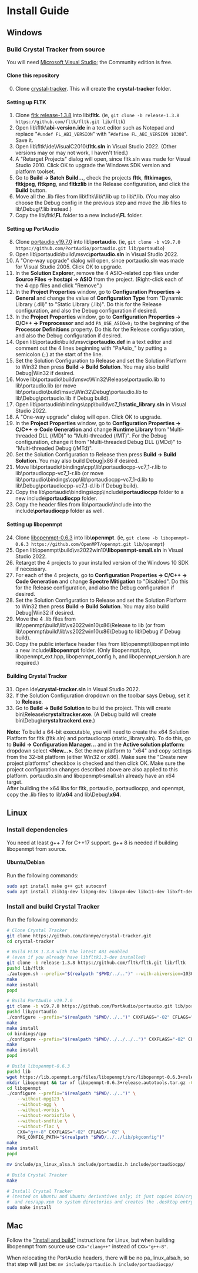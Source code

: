 # Install Guide

## Windows

### Build Crystal Tracker from source

You will need [Microsoft Visual Studio](https://visualstudio.microsoft.com/vs/); the Community edition is free.

#### Clone this repository

0. Clone [crystal-tracker](https://github.com/dannye/crystal-tracker). This will create the **crystal-tracker** folder.

#### Setting up FLTK

1. Clone [fltk release-1.3.8](https://github.com/fltk/fltk/tree/release-1.3.8) into lib\\**fltk**. (ie, `git clone -b release-1.3.8 https://github.com/fltk/fltk.git lib/fltk`)
2. Open lib\fltk\\**abi-version.ide** in a text editor such as Notepad and replace "`#undef FL_ABI_VERSION`" with "`#define FL_ABI_VERSION 10308`". Save it.
3. Open lib\fltk\ide\VisualC2010\\**fltk.sln** in Visual Studio 2022. (Other versions may or may not work, I haven't tried.)
4. A "Retarget Projects" dialog will open, since fltk.sln was made for Visual Studio 2010. Click OK to upgrade the Windows SDK version and platform toolset.
5. Go to **Build → Batch Build…**, check the projects **fltk**, **fltkimages**, **fltkjpeg**, **fltkpng**, and **fltkzlib** in the Release configuration, and click the **Build** button.
6. Move all the .lib files from lib\fltk\lib\\\*.lib up to lib\\\*.lib. (You may also choose the Debug config in the previous step and move the .lib files to lib\Debug\\\*.lib instead.)
7. Copy the lib\fltk\\**FL** folder to a new include\\**FL** folder.

#### Setting up PortAudio

8. Clone [portaudio v19.7.0](https://github.com/PortAudio/portaudio/tree/v19.7.0) into lib\\**portaudio**. (ie, `git clone -b v19.7.0 https://github.com/PortAudio/portaudio.git lib/portaudio`)
9. Open lib\portaudio\build\msvc\\**portaudio.sln** in Visual Studio 2022.
10. A "One-way upgrade" dialog will open, since portaudio.sln was made for Visual Studio 2005. Click OK to upgrade.
11. In the **Solution Explorer**, remove the 4 ASIO-related cpp files under **Source Files → hostapi → ASIO** from the project. (Right-click each of the 4 cpp files and click "Remove".)
12. In the **Project Properties** window, go to **Configuration Properties → General** and change the value of **Configuration Type** from "Dynamic Library (.dll)" to "Static Library (.lib)". Do this for the Release configuration, and also the Debug configuration if desired.
13. In the **Project Properties** window, go to **Configuration Properties → C/C++ → Preprocessor** and add `PA_USE_ASIO=0;` to the beginning of the **Processor Definitions** property. Do this for the Release configuration, and also the Debug configuration if desired.
14. Open lib\portaudio\build\msvc\\**portaudio.def** in a text editor and comment out the 4 lines beginning with "PaAsio_" by putting a semicolon (`;`) at the start of the line.
15. Set the Solution Configuration to Release and set the Solution Platform to Win32 then press **Build → Build Solution**. You may also build Debug|Win32 if desired.
16. Move lib\portaudio\build\msvc\Win32\Release\portaudio.lib to lib\portaudio.lib (or move lib\portaudio\build\msvc\Win32\Debug\portaudio.lib to lib\Debug\portaudio.lib if Debug build).
17. Open lib\portaudio\bindings\cpp\build\vc7_1\\**static_library.sln** in Visual Studio 2022.
18. A "One-way upgrade" dialog will open. Click OK to upgrade.
19. In the **Project Properties** window, go to **Configuration Properties → C/C++ → Code Generation** and change **Runtime Library** from "Multi-threaded DLL (/MD)" to "Multi-threaded (/MT)". For the Debug configuration, change it from "Multi-threaded Debug DLL (/MDd)" to "Multi-threaded Debug (/MTd)".
20. Set the Solution Configuration to Release then press **Build → Build Solution**. You may also build Debug|x86 if desired.
21. Move lib\portaudio\bindings\cpp\lib\portaudiocpp-vc7_1-r.lib to lib\portaudiocpp-vc7_1-r.lib (or move lib\portaudio\bindings\cpp\lib\portaudiocpp-vc7_1-d.lib to lib\Debug\portaudiocpp-vc7_1-d.lib if Debug build).
22. Copy the lib\portaudio\bindings\cpp\include\\**portaudiocpp** folder to a new include\\**portaudiocpp** folder.
23. Copy the header files from lib\portaudio\include into the include\\**portaudiocpp** folder as well.

#### Setting up libopenmpt

24. Clone [libopenmpt-0.6.3](https://github.com/OpenMPT/openmpt/tree/libopenmpt-0.6.3) into lib\\**openmpt**. (ie, `git clone -b libopenmpt-0.6.3 https://github.com/OpenMPT/openmpt.git lib/openmpt`)
25. Open lib\openmpt\build\vs2022win10\\**libopenmpt-small.sln** in Visual Studio 2022.
26. Retarget the 4 projects to your installed version of the Windows 10 SDK if necessary.
27. For each of the 4 projects, go to **Configuration Properties → C/C++ → Code Generation** and change **Spectre Mitigation** to "Disabled". Do this for the Release configuration, and also the Debug configuration if desired.
28. Set the Solution Configuration to Release and set the Solution Platform to Win32 then press **Build → Build Solution**. You may also build Debug|Win32 if desired.
29. Move the 4 .lib files from lib\openmpt\build\lib\vs2022win10\x86\Release to lib (or from lib\openmpt\build\lib\vs2022win10\x86\Debug to lib\Debug if Debug build).
30. Copy the public interface header files from lib\openmpt\libopenmpt into a new include\\**libopenmpt** folder. (Only libopenmpt.hpp, libopenmpt_ext.hpp, libopenmpt_config.h, and libopenmpt_version.h are required.)

#### Building Crystal Tracker

31. Open ide\\**crystal-tracker.sln** in Visual Studio 2022.
32. If the Solution Configuration dropdown on the toolbar says Debug, set it to **Release**.
33. Go to **Build → Build Solution** to build the project. This will create bin\Release\\**crystaltracker.exe**. (A Debug build will create bin\Debug\\**crystaltrackerd.exe**.)

**Note:** To build a 64-bit executable, you will need to create the x64 Solution Platform for fltk (fltk.sln) and portaudiocpp (static_library.sln). To do this, go to **Build → Configuration Manager…** and in the **Active solution platform:** dropdown select **<New…>**. Set the new platform to "x64" and copy settings from the 32-bit platform (either Win32 or x86). Make sure the "Create new project platforms" checkbox is checked and then click OK. Make sure the project configuration changes described above are also applied to this platform. portaudio.sln and libopenmpt-small.sln already have an x64 target.  
After building the x64 libs for fltk, portaudio, portaudiocpp, and openmpt, copy the .lib files to lib\\**x64** and lib\Debug\\**x64**.


## Linux

### Install dependencies

You need at least g++ 7 for C++17 support.
g++ 8 is needed if building libopenmpt from source.

#### Ubuntu/Debian

Run the following commands:

```bash
sudo apt install make g++ git autoconf
sudo apt install zlib1g-dev libpng-dev libxpm-dev libx11-dev libxft-dev libxinerama-dev libfontconfig1-dev x11proto-xext-dev libxrender-dev libxfixes-dev
```

### Install and build Crystal Tracker

Run the following commands:

```bash
# Clone Crystal Tracker
git clone https://github.com/dannye/crystal-tracker.git
cd crystal-tracker

# Build FLTK 1.3.8 with the latest ABI enabled
# (even if you already have libfltk1.3-dev installed)
git clone -b release-1.3.8 https://github.com/fltk/fltk.git lib/fltk
pushd lib/fltk
./autogen.sh --prefix="$(realpath "$PWD/../..")" --with-abiversion=10308
make
make install
popd

# Build PortAudio v19.7.0
git clone -b v19.7.0 https://github.com/PortAudio/portaudio.git lib/portaudio
pushd lib/portaudio
./configure --prefix="$(realpath "$PWD/../..")" CXXFLAGS="-O2" CFLAGS="-O2"
make
make install
cd bindings/cpp
./configure --prefix="$(realpath "$PWD/../../../..")" CXXFLAGS="-O2" CFLAGS="-O2"
make
make install
popd

# Build libopenmpt-0.6.3
pushd lib
wget https://lib.openmpt.org/files/libopenmpt/src/libopenmpt-0.6.3+release.autotools.tar.gz
mkdir libopenmpt && tar xf libopenmpt-0.6.3+release.autotools.tar.gz -C libopenmpt --strip-components=1
cd libopenmpt
./configure --prefix="$(realpath "$PWD/../..")" \
	--without-mpg123 \
	--without-ogg \
	--without-vorbis \
	--without-vorbisfile \
	--without-sndfile \
	--without-flac \
	CXX="g++-8" CXXFLAGS="-O2" CFLAGS="-O2" \
	PKG_CONFIG_PATH="$(realpath "$PWD/../../lib/pkgconfig")"
make
make install
popd

mv include/pa_linux_alsa.h include/portaudio.h include/portaudiocpp/

# Build Crystal Tracker
make

# Install Crystal Tracker
# (tested on Ubuntu and Ubuntu derivatives only; it just copies bin/crystaltracker
#  and res/app.xpm to system directories and creates the .desktop entry)
sudo make install
```


## Mac

Follow the ["Install and build"](#install-and-build-crystal-tracker) instructions for Linux, but when building libopenmpt from source use `CXX="clang++"` instead of `CXX="g++-8"`.

When relocating the PortAudio headers, there will be no pa_linux_alsa.h, so that step will just be: `mv include/portaudio.h include/portaudiocpp/`
